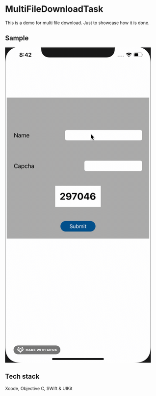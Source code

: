 # MultiFileDownloadTask


This is a demo for multi file download. Just to showcase how it is done.

## Sample

![1](https://github.com/Rajaikumar-iOSDev/MultiFileDownloadTask/blob/main/MiulitiFileDownloadTask.gif)

## Tech stack

Xcode, Objective C, SWift & UIKit
